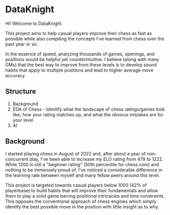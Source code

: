 # DataKnight

Hi! Welcome to DataKnight.

This project aims to help casual players improve their chess as fast as possible while also compiling the concepts I've learned from chess over the past year or so. 

In the essence of speed, analyzing thousands of games, openings, and positions would be helpful yet counterintuitive. I believe (along with many GMs) that the best way to improve from these levels is to develop sound habits that apply to multiple positions and lead to higher average move accuracy.

## Structure

1. Background
2. EDA of Chess - Identify what the landscape of chess ratings/games look like, how your rating matches up, and what the obvious mistakes are for your level
3. AI

## Background

I started playing chess in August of 2022 and, after about a year of non-concurrent play, I've been able to increase my ELO rating from 479 to 1222. While 1200 is still a "beginner rating" (50th percentile for chess.com) and nothing to be immensely proud of, I've noticed a considerable difference in the learning rate between myself and many fellow peers around this level. 

This project is targeted towards casual players below 1000 (42% of playerbase) to build habits that will improve their fundamentals and allow them to play a solid game barring positional intricacies and time constraints. This opposes the conventional approach of chess engines which simply identify the best possible move in the position with little insight as to why.
